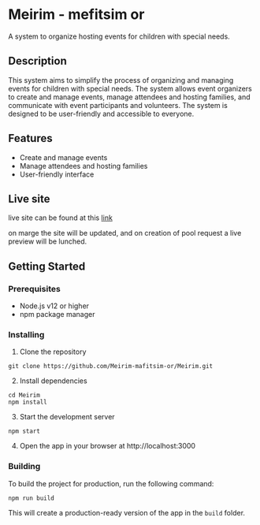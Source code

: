 # Meirim - mefitsim or
A system to organize hosting events for children with special needs.

## Description

This system aims to simplify the process of organizing and managing events for children with special needs. The system allows event organizers to create and manage events, manage attendees and hosting families, and communicate with event participants and volunteers. The system is designed to be user-friendly and accessible to everyone.

## Features

- Create and manage events
- Manage attendees and hosting families
- User-friendly interface

## Live site

live site can be found at this [link](https://meirim-b3c4f.web.app)

on marge the site will be updated, and on creation of pool request a live preview will be lunched.

## Getting Started

### Prerequisites

- Node.js v12 or higher
- npm package manager

### Installing

1. Clone the repository

```
git clone https://github.com/Meirim-mafitsim-or/Meirim.git
```

2. Install dependencies

```
cd Meirim
npm install
```

3. Start the development server

```
npm start
```

4. Open the app in your browser at http://localhost:3000

### Building

To build the project for production, run the following command:

```
npm run build
```

This will create a production-ready version of the app in the `build` folder.
